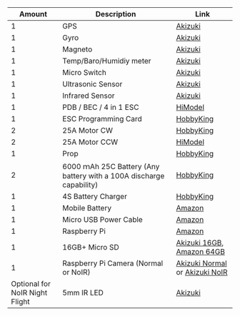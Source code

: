 
Amount | Description | Link |
----- | ----- | -----|
1 | GPS | [Akizuki](http://akizukidenshi.com/catalog/g/gK-09991/)
1 | Gyro | [Akizuki](http://akizukidenshi.com/catalog/g/gK-06779/)
1 | Magneto | [Akizuki](http://akizukidenshi.com/catalog/g/gK-09871/)
1 | Temp/Baro/Humidiy meter | [Akizuki](http://akizukidenshi.com/catalog/g/gK-09421/)
1 | Micro Switch | [Akizuki](http://akizukidenshi.com/catalog/g/gP-09187/)
1 | Ultrasonic Sensor | [Akizuki](http://akizukidenshi.com/catalog/g/gM-12185/)
1 | Infrared Sensor | [Akizuki](http://akizukidenshi.com/catalog/g/gI-07547/)
1 | PDB / BEC / 4 in 1 ESC | [HiModel](http://www.himodel.com/electric/HOBBYWING_Skywalker_Quattro_25A_x_4_4-in-1_Speed_Control_for_Quadcopters.html)
1 | ESC Programming Card | [HobbyKing](https://hobbyking.com/en_us/hobbywing-multifunction-lcd-program-box.html)
2 | 25A Motor CW | [HobbyKing](https://hobbyking.com/en_us/xrotor-2205-2300kv-titanium-ccw-v1-1pcs.html)
2 | 25A Motor CCW | [HiModel](http://www.himodel.com/multi_rotors/Hobbywing_XRotor_2205_2300KV_Multicopter_Outrunner_Brushless_Motor_CCW.html)
1 | Prop | [HobbyKing](https://hobbyking.com/en_us/hobbyking-8482-propeller-7x4-5-black-cw-ccw-4pcs.html)
2 | 6000 ｍAh 25C Battery (Any battery with a 100A discharge capability) | [HobbyKing](https://hobbyking.com/en_us/turnigy-nano-tech-6000mah-4s-25-50c-lipo-pack.html)
1 | 4S Battery Charger | [HobbyKing](https://hobbyking.com/en_us/hobbykingr-dc-4s-balance-charger-cell-checker-30w-2s-4s.html)
1 | Mobile Battery | [Amazon](http://amzn.asia/83gyEGK)
1 | Micro USB Power Cable | [Amazon](http://amzn.asia/h1AvwfU)
1 | Raspberry Pi | [Amazon](http://amzn.asia/1p30hru)
1 | 16GB+ Micro SD | [Akizuki 16GB](http://akizukidenshi.com/catalog/g/gS-12175/), [Amazon 64GB](http://amzn.asia/82pA7Aj)
1 | Raspberry Pi Camera (Normal or NoIR) | [Akizuki Normal](http://akizukidenshi.com/catalog/g/gM-10476/) or [Akizuki NoIR](http://akizukidenshi.com/catalog/g/gM-10519/)
Optional for NoIR Night Flight | 5mm IR LED | [Akizuki](http://akizukidenshi.com/catalog/g/gI-03261/)
